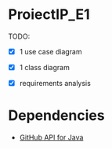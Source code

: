 # ProiectIP_E1

TODO: 
- [X] 1 use case diagram
- [X] 1 class diagram
- [X] requirements analysis


# Dependencies

- [GitHub API for Java](http://github-api.kohsuke.org/)
